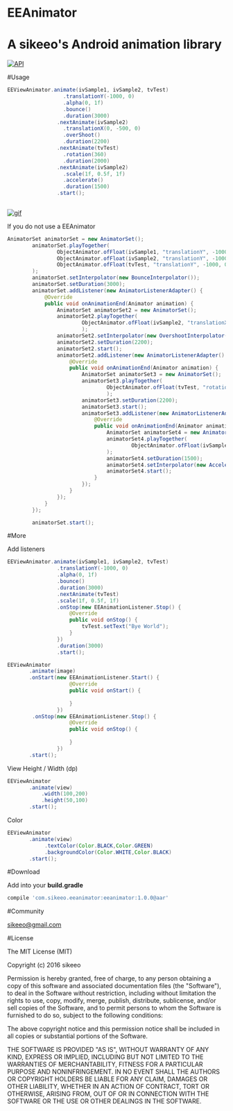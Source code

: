 # EEAnimator
A sikeeo's Android animation library
=======

[![API](https://img.shields.io/badge/API-14%2B-green.svg)](https://github.com/sikeeo/EEAnimator)


#Usage

```java
EEViewAnimator.animate(ivSample1, ivSample2, tvTest)
                  .translationY(-1000, 0)
                  .alpha(0, 1f)
                  .bounce()
                  .duration(3000)
                .nextAnimate(ivSample2)
                  .translationX(0, -500, 0)
                  .overShoot()
                  .duration(2200)
                .nextAnimate(tvTest)
                  .rotation(360)
                  .duration(2000)
                .nextAnimate(ivSample2)
                  .scale(1f, 0.5f, 1f)
                  .accelerate()
                  .duration(1500)
                .start();
       
```

[![gif](http://i.giphy.com/BHM3pgcKJIhcA.gif)](https://youtu.be/SHS1neM53Hc)

If you do not use a EEAnimator

```java
AnimatorSet animatorSet = new AnimatorSet();
        animatorSet.playTogether(
                ObjectAnimator.ofFloat(ivSample1, "translationY", -1000, 0),
                ObjectAnimator.ofFloat(ivSample2, "translationY", -1000, 0),
                ObjectAnimator.ofFloat(tvTest, "translationY", -1000, 0),
        );
        animatorSet.setInterpolator(new BounceInterpolator());
        animatorSet.setDuration(3000);
        animatorSet.addListener(new AnimatorListenerAdapter() {
            @Override
            public void onAnimationEnd(Animator animation) {
                AnimatorSet animatorSet2 = new AnimatorSet();
                animatorSet2.playTogether(
                        ObjectAnimator.ofFloat(ivSample2, "translationX", 0, -500, 0),
                        );
                animatorSet2.setInterpolator(new OvershootInterpolator());
                animatorSet2.setDuration(2200);
                animatorSet2.start();
                animatorSet2.addListener(new AnimatorListenerAdapter() {
                    @Override
                    public void onAnimationEnd(Animator animation) {
                        AnimatorSet animatorSet3 = new AnimatorSet();
                        animatorSet3.playTogether(
                                ObjectAnimator.ofFloat(tvTest, "rotation",360)
                                );
                        animatorSet3.setDuration(2200);
                        animatorSet3.start();
                        animatorSet3.addListener(new AnimatorListenerAdapter() {
                            @Override
                            public void onAnimationEnd(Animator animation) {
                                AnimatorSet animatorSet4 = new AnimatorSet();
                                animatorSet4.playTogether(
                                        ObjectAnimator.ofFloat(ivSample2, "scale",1f, 0.5f, 1f)
                                );
                                animatorSet4.setDuration(1500);
                                animatorSet4.setInterpolator(new AccelerateInterpolator());
                                animatorSet4.start();
                            }
                        });
                    }
                });
            }
        });

        animatorSet.start();
```

#More

Add listeners
```java
EEViewAnimator.animate(ivSample1, ivSample2, tvTest)
                .translationY(-1000, 0)
                .alpha(0, 1f)
                .bounce()
                .duration(3000)
                .nextAnimate(tvTest)
                .scale(1f, 0.5f, 1f)
                .onStop(new EEAnimationListener.Stop() {
                    @Override
                    public void onStop() {
                        tvTest.setText("Bye World");
                    }
                })
                .duration(3000)
                .start();
```

```java
EEViewAnimator
       .animate(image)
       .onStart(new EEAnimationListener.Start() {
                    @Override
                    public void onStart() {
                        
                    }
                })
        .onStop(new EEAnimationListener.Stop() {
                    @Override
                    public void onStop() {
                        
                    }
                })
       .start();
```


View Height / Width (dp)
```java
EEViewAnimator
       .animate(view)
           .width(100,200)
           .height(50,100)
       .start();
```

Color
```java
EEViewAnimator
       .animate(view)
            .textColor(Color.BLACK,Color.GREEN)
            .backgroundColor(Color.WHITE,Color.BLACK)
       .start();
```


#Download

Add into your **build.gradle**

```groovy
compile 'com.sikeeo.eeanimator:eeanimator:1.0.0@aar'
```

#Community

sikeeo@gmail.com

#License

The MIT License (MIT)

Copyright (c) 2016 sikeeo

Permission is hereby granted, free of charge, to any person obtaining a copy
of this software and associated documentation files (the "Software"), to deal
in the Software without restriction, including without limitation the rights
to use, copy, modify, merge, publish, distribute, sublicense, and/or sell
copies of the Software, and to permit persons to whom the Software is
furnished to do so, subject to the following conditions:

The above copyright notice and this permission notice shall be included in all
copies or substantial portions of the Software.

THE SOFTWARE IS PROVIDED "AS IS", WITHOUT WARRANTY OF ANY KIND, EXPRESS OR
IMPLIED, INCLUDING BUT NOT LIMITED TO THE WARRANTIES OF MERCHANTABILITY,
FITNESS FOR A PARTICULAR PURPOSE AND NONINFRINGEMENT. IN NO EVENT SHALL THE
AUTHORS OR COPYRIGHT HOLDERS BE LIABLE FOR ANY CLAIM, DAMAGES OR OTHER
LIABILITY, WHETHER IN AN ACTION OF CONTRACT, TORT OR OTHERWISE, ARISING FROM,
OUT OF OR IN CONNECTION WITH THE SOFTWARE OR THE USE OR OTHER DEALINGS IN THE
SOFTWARE.
 
